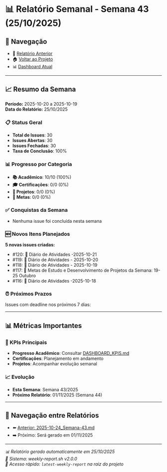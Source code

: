 # 📊 Relatório Semanal - Semana 43 (25/10/2025)

## 🔗 Navegação
- 📄 [Relatório Anterior](./2025-10-24_Semana-43.md)
- 🏠 [Voltar ao Projeto](../../README.md)
- 📊 [Dashboard Atual](../../DASHBOARD_KPIS.md)

---

## 📈 Resumo da Semana
**Período:** 2025-10-20 a 2025-10-19  
**Data do Relatório:** 25/10/2025

### 📋 Status Geral
- **Total de Issues**: 30
- **Issues Abertas**: 30  
- **Issues Fechadas**: 30
- **Taxa de Conclusão**: 100%

### 📊 Progresso por Categoria
- **📚 Acadêmico**: 10/10 (100%)
- **🎓 Certificações**: 0/0 (0%)
- **🚀 Projetos**: 0/0 (0%)
- **🎯 Metas**: 0/0 (0%)

### ✅ Conquistas da Semana
- Nenhuma issue foi concluída nesta semana

### 🆕 Novos Itens Planejados
**5 novas issues criadas:**
- #120: 📝 Diário de Atividades -2025-10-21
- #119: 📝 Diário de Atividades - 2025-10-20
- #118: 📝 Diário de Atividades - 2025-10-19
- #117: 🎯 Metas de Estudo e Desenvolvimento de Projetos da Semana: 19-25 Outubro
- #116: 📝 Diário de Atividades -2025-10-18

### ⏰ Próximos Prazos
Issues com deadline nos próximos 7 dias:

---

## 📊 Métricas Importantes

### 🎯 KPIs Principais
- **Progresso Acadêmico**: Consultar [DASHBOARD_KPIS.md](../../DASHBOARD_KPIS.md)
- **Certificações**: Planejamento em andamento
- **Projetos**: Acompanhar evolução semanal

### 📈 Evolução
- **Esta Semana**: Semana 43/2025
- **Próximo Relatório**: 01/11/2025 (Semana 44)

---

## 🔄 Navegação entre Relatórios
- ⬅️ [Anterior: 2025-10-24_Semana-43.md](./2025-10-24_Semana-43.md)
- ➡️ Próximo: Será gerado em 01/11/2025

---

*📊 Relatório gerado automaticamente em 25/10/2025*  
*🤖 Sistema: weekly-report.sh v2.0.0*  
*🔗 Acesso rápido: `latest-weekly-report` na raiz do projeto*

